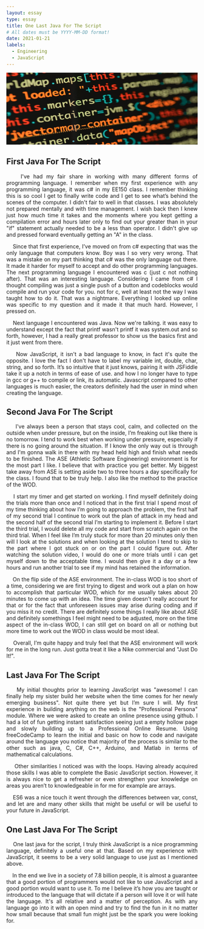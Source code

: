 ```yaml
---
layout: essay
type: essay
title: One Last Java For The Script
# All dates must be YYYY-MM-DD format!
date: 2021-01-21
labels:
  - Engineering
  - JavaScript
---
```


<img class="ui xlarge image" src="../images/IntroJavaEssay.png" width="1000">


## First Java For The Script
<p align="justify">
&nbsp;&nbsp;&nbsp;&nbsp;I've had my fair share in working with many different forms of programming language. I remember when my first experience with any programming language, it was c# in my EE150 class. I remember thinking this is so cool I get to finally write code and I get to see what’s behind the scenes of the computer. I didn't fair to well in that classes. I was absolutely not prepared mentally and with time management. I wish back then I knew just how much time it takes and the moments where you kept getting a compilation error and hours later only to find out your greater than in your "if" statement actually needed to be a less than operator. I didn't give up and pressed forward eventually getting an "A" in the class.<br /></p>
<p align="justify">
&nbsp;&nbsp;&nbsp;&nbsp;Since that first experience, I’ve moved on from c# expecting that was the only language that computers know. Boy was I so very very wrong. That was a mistake on my part thinking that c# was the only language out there. It made it harder for myself to accept and do other programming languages. The next programming language I encountered was c (just c not nothing after). That was an interesting language. Considering I came from c# I thought compiling was just a single push of a button and codeblocks would compile and run your code for you. not for c, well at least not the way I was taught how to do it. That was a nightmare. Everything I looked up online was specific to my question and it made it that much hard. However, I pressed on.<br /></p>
<p align="justify">
&nbsp;&nbsp;&nbsp;&nbsp;Next language I encountered was Java. Now we're talking. it was easy to understand except the fact that printf wasn't printf it was system.out and so forth, however, I had a really great professor to show us the basics first and it just went from there.<br /></p>
<p align="justify">
&nbsp;&nbsp;&nbsp;&nbsp;Now JavaScript, it isn't a bad language to know, in fact it's quite the opposite. I love the fact I don't have to label my variable int, double, char, string, and so forth. It’s so intuitive that it just knows, pairing it with JSFiddle take it up a notch in terms of ease of use. and how I no longer have to type in gcc or g++ to compile or link, its automatic. Javascript compared to other languages is much easier, the creators definitely had the user in mind when creating the language.</p>

  
## Second Java For The Script
<p align="justify">
&nbsp;&nbsp;&nbsp;&nbsp;I've always been a person that stays cool, calm, and collected on the outside when under pressure, but on the inside, I’m freaking out like there is no tomorrow. I tend to work best when working under pressure, especially if there is no going around the situation. If I know the only way out is through and I'm gonna walk in there with my head held high and finish what needs to be finished. The ASE (Athletic Software Engineering) environment is for the most part I like. I believe that with practice you get better. My biggest take away from ASE is setting aside two to three hours a day specifically for the class. I found that to be truly help. I also like the method to the practice of the WOD. <br /></p>
<p align="justify">
&nbsp;&nbsp;&nbsp;&nbsp;I start my timer and get started on working. I find myself definitely doing the trials more than once and I noticed that in the first trial I spend most of my time thinking about how I’m going to approach the problem, the first half of my second trial I continue to work out the plan of attack in my head and the second half of the second trial I’m starting to implement it. Before I start the third trial, I would delete all my code and start from scratch again on the third trial. When I feel like I’m truly stuck for more than 20 minutes only then will I look at the solutions and when looking at the solution I tend to skip to the part where I got stuck on or on the part I could figure out. After watching the solution video, I would do one or more trials until i can get myself down to the acceptable time. I would then give it a day or a few hours and run another trial to see if my mind has retained the information. <br /></p>
<p align="justify">
&nbsp;&nbsp;&nbsp;&nbsp;On the flip side of the ASE environment. The in-class WOD is too short of a time, considering we are first trying to digest and work out a plan on how to accomplish that particular WOD, which for me usually takes about 20 minutes to come up with an idea. The time given doesn't really account for that or for the fact that unforeseen issues may arise during coding and if you miss it no credit. There are definitely some things I really like about ASE and definitely somethings I feel might need to be adjusted, more on the time aspect of the in-class WOD, I can still get on board on all or nothing but more time to work out the WOD in class would be most ideal.<br /></p>
<p align="justify">
&nbsp;&nbsp;&nbsp;&nbsp;Overall, I’m quite happy and truly feel that the ASE environment will work for me in the long run. Just gotta treat it like a Nike commercial and "Just Do It!".</p>


## Last Java For The Script
<p align="justify">
&nbsp;&nbsp;&nbsp;&nbsp;My initial thoughts prior to learning JavaScript was "awesome! I can finally help my sister build her website when the time comes for her newly emerging business". Not quite there yet but I’m sure I will. My first experience in building anything on the web is the "Professional Persona" module. Where we were asked to create an online presence using github. I had a lot of fun getting instant satisfaction seeing just a empty hollow page and slowly building up to a Professional Online Resume. Using freeCodeCamp to learn the initial and basic on how to code and navigate around the language you notice that majority of the process is similar to the other such as java, C, C#, C++, Arduino, and Matlab in terms of mathematical calculations.<br /></p>
<p align="justify">
&nbsp;&nbsp;&nbsp;&nbsp;Other similarities I noticed was with the loops. Having already acquired those skills I was able to complete the Basic JavaScript section. However, it is always nice to get a refresher or even strengthen your knowledge on areas you aren’t to knowledgeable in for me for example are arrays.<br /></p>
<p align="justify">
&nbsp;&nbsp;&nbsp;&nbsp;ES6 was a nice touch it went through the differences between var, const, and let are and many other skills that might be useful or will be useful to your future in JavaScript.</p>


## One Last Java For The Script
<p align="justify">
&nbsp;&nbsp;&nbsp;&nbsp;One last java for the script, I truly think JavaScript is a nice programming language, definitely a useful one at that. Based on my experience with JavaScript, it seems to be a very solid language to use just as I mentioned above.<br /></p>
<p align="justify">
&nbsp;&nbsp;&nbsp;&nbsp;In the end we live in a society of 7.8 billion people, it is almost a guarantee that a good portion of programmers would not like to use JavaScript and a good portion would want to use it. To me I believe it’s how you are taught or introduced to the language that will dictate if a person will love it or will hate the language. It's all relative and a matter of perception. As with any language go into it with an open mind and try to find the fun in it no matter how small because that small fun might just be the spark you were looking for.</p>
